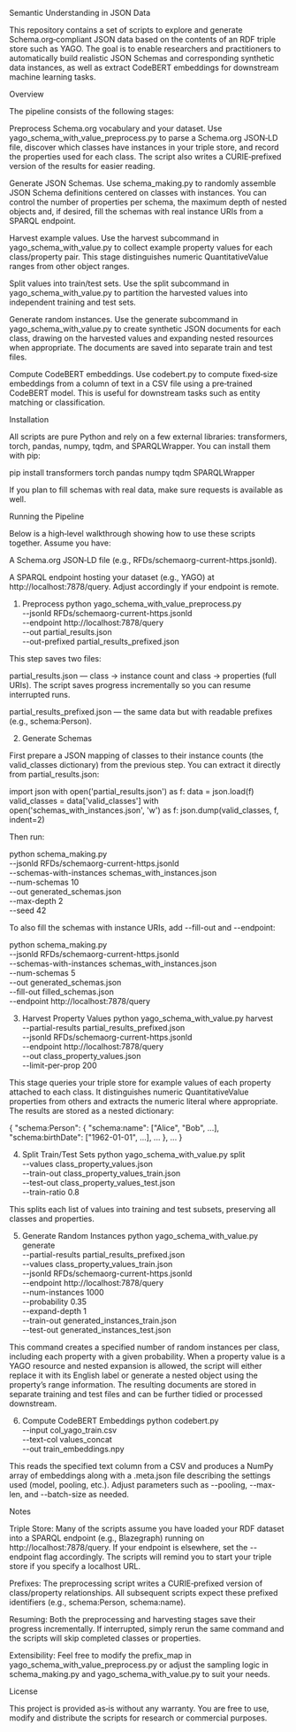 Semantic Understanding in JSON Data

This repository contains a set of scripts to explore and generate
Schema.org‑compliant JSON data based on the contents of an RDF triple store
such as YAGO. The goal is to enable researchers and practitioners to
automatically build realistic JSON Schemas and corresponding synthetic data
instances, as well as extract CodeBERT embeddings for downstream machine
learning tasks.

Overview

The pipeline consists of the following stages:

Preprocess Schema.org vocabulary and your dataset.
Use yago_schema_with_value_preprocess.py to parse a Schema.org JSON‑LD
file, discover which classes have instances in your triple store, and
record the properties used for each class. The script also writes a
CURIE‑prefixed version of the results for easier reading.

Generate JSON Schemas.
Use schema_making.py to randomly assemble JSON Schema definitions
centered on classes with instances. You can control the number of
properties per schema, the maximum depth of nested objects and, if
desired, fill the schemas with real instance URIs from a SPARQL endpoint.

Harvest example values.
Use the harvest subcommand in yago_schema_with_value.py to collect
example property values for each class/property pair. This stage
distinguishes numeric QuantitativeValue ranges from other object
ranges.

Split values into train/test sets.
Use the split subcommand in yago_schema_with_value.py to partition
the harvested values into independent training and test sets.

Generate random instances.
Use the generate subcommand in yago_schema_with_value.py to create
synthetic JSON documents for each class, drawing on the harvested values
and expanding nested resources when appropriate. The documents are
saved into separate train and test files.

Compute CodeBERT embeddings.
Use codebert.py to compute fixed‑size embeddings from a column of text
in a CSV file using a pre‑trained CodeBERT model. This is useful for
downstream tasks such as entity matching or classification.

Installation

All scripts are pure Python and rely on a few external libraries:
transformers, torch, pandas, numpy, tqdm, and SPARQLWrapper. You
can install them with pip:

pip install transformers torch pandas numpy tqdm SPARQLWrapper


If you plan to fill schemas with real data, make sure requests is
available as well.

Running the Pipeline

Below is a high‑level walkthrough showing how to use these scripts together.
Assume you have:

A Schema.org JSON‑LD file (e.g., RFDs/schemaorg-current-https.jsonld).

A SPARQL endpoint hosting your dataset (e.g., YAGO) at
http://localhost:7878/query. Adjust accordingly if your endpoint is
remote.

1. Preprocess
python yago_schema_with_value_preprocess.py \
  --jsonld RFDs/schemaorg-current-https.jsonld \
  --endpoint http://localhost:7878/query \
  --out partial_results.json \
  --out-prefixed partial_results_prefixed.json


This step saves two files:

partial_results.json — class → instance count and class → properties
(full URIs). The script saves progress incrementally so you can resume
interrupted runs.

partial_results_prefixed.json — the same data but with readable
prefixes (e.g., schema:Person).

2. Generate Schemas

First prepare a JSON mapping of classes to their instance counts (the
valid_classes dictionary) from the previous step. You can extract it
directly from partial_results.json:

import json
with open('partial_results.json') as f:
    data = json.load(f)
valid_classes = data['valid_classes']
with open('schemas_with_instances.json', 'w') as f:
    json.dump(valid_classes, f, indent=2)


Then run:

python schema_making.py \
  --jsonld RFDs/schemaorg-current-https.jsonld \
  --schemas-with-instances schemas_with_instances.json \
  --num-schemas 10 \
  --out generated_schemas.json \
  --max-depth 2 \
  --seed 42


To also fill the schemas with instance URIs, add --fill-out and
--endpoint:

python schema_making.py \
  --jsonld RFDs/schemaorg-current-https.jsonld \
  --schemas-with-instances schemas_with_instances.json \
  --num-schemas 5 \
  --out generated_schemas.json \
  --fill-out filled_schemas.json \
  --endpoint http://localhost:7878/query

3. Harvest Property Values
python yago_schema_with_value.py harvest \
  --partial-results partial_results_prefixed.json \
  --jsonld RFDs/schemaorg-current-https.jsonld \
  --endpoint http://localhost:7878/query \
  --out class_property_values.json \
  --limit-per-prop 200


This stage queries your triple store for example values of each property
attached to each class. It distinguishes numeric QuantitativeValue
properties from others and extracts the numeric literal where appropriate.
The results are stored as a nested dictionary:

{
  "schema:Person": {
    "schema:name": ["Alice", "Bob", ...],
    "schema:birthDate": ["1962-01-01", ...],
    ...
  },
  ...
}

4. Split Train/Test Sets
python yago_schema_with_value.py split \
  --values class_property_values.json \
  --train-out class_property_values_train.json \
  --test-out class_property_values_test.json \
  --train-ratio 0.8


This splits each list of values into training and test subsets, preserving
all classes and properties.

5. Generate Random Instances
python yago_schema_with_value.py generate \
  --partial-results partial_results_prefixed.json \
  --values class_property_values_train.json \
  --jsonld RFDs/schemaorg-current-https.jsonld \
  --endpoint http://localhost:7878/query \
  --num-instances 1000 \
  --probability 0.35 \
  --expand-depth 1 \
  --train-out generated_instances_train.json \
  --test-out generated_instances_test.json


This command creates a specified number of random instances per class,
including each property with a given probability. When a property value is a
YAGO resource and nested expansion is allowed, the script will either
replace it with its English label or generate a nested object using the
property’s range information. The resulting documents are stored in
separate training and test files and can be further tidied or processed
downstream.

6. Compute CodeBERT Embeddings
python codebert.py \
  --input col_yago_train.csv \
  --text-col values_concat \
  --out train_embeddings.npy


This reads the specified text column from a CSV and produces a NumPy array
of embeddings along with a .meta.json file describing the settings used
(model, pooling, etc.). Adjust parameters such as --pooling, --max-len,
and --batch-size as needed.

Notes

Triple Store: Many of the scripts assume you have loaded your RDF
dataset into a SPARQL endpoint (e.g., Blazegraph) running on
http://localhost:7878/query. If your endpoint is elsewhere, set the
--endpoint flag accordingly. The scripts will remind you to start your
triple store if you specify a localhost URL.

Prefixes: The preprocessing script writes a CURIE‑prefixed version
of class/property relationships. All subsequent scripts expect these
prefixed identifiers (e.g., schema:Person, schema:name).

Resuming: Both the preprocessing and harvesting stages save their
progress incrementally. If interrupted, simply rerun the same command
and the scripts will skip completed classes or properties.

Extensibility: Feel free to modify the prefix_map in
yago_schema_with_value_preprocess.py or adjust the sampling logic in
schema_making.py and yago_schema_with_value.py to suit your needs.

License

This project is provided as‑is without any warranty. You are free to use,
modify and distribute the scripts for research or commercial purposes.